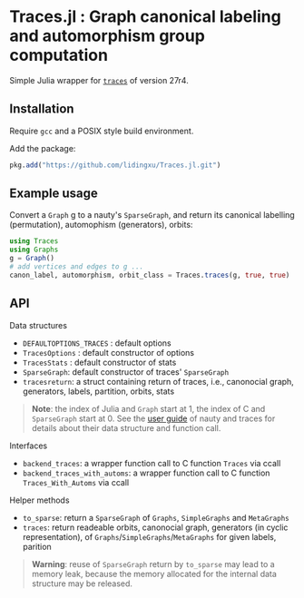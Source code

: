 # Traces.jl : Graph canonical labeling and automorphism group computation

Simple Julia wrapper for [`traces`](https://pallini.di.uniroma1.it/) of version 27r4. 

## Installation
Require `gcc` and a POSIX style build environment. 

Add the package:
```julia
pkg.add("https://github.com/lidingxu/Traces.jl.git")
```


## Example usage


Convert a `Graph` g to a nauty's `SparseGraph`, and return its canonical labelling (permutation), automophism (generators), orbits:

```julia
using Traces
using Graphs
g = Graph()
# add vertices and edges to g ...
canon_label, automorphism, orbit_class = Traces.traces(g, true, true)
```


## API

Data structures
* `DEFAULTOPTIONS_TRACES` :  default options
* `TracesOptions` : default constructor of options
* `TracesStats` : default constructor of stats
* `SparseGraph`: default constructor of traces' `SparseGraph`
* `tracesreturn`: a struct containing return of traces, i.e., canonocial graph, generators, labels, partition, orbits, stats 

> **Note**:  the index of Julia and `Graph` start at 1, the index of C and `SparseGraph` start at 0. See the [user guide](https://pallini.di.uniroma1.it/Guide.html) of nauty and traces for details about their data structure and function call.


Interfaces
* `backend_traces`: a wrapper function call to C function `Traces` via ccall
* `backend_traces_with_automs`: a wrapper function call to C function `Traces_With_Automs` via ccall

Helper methods
* `to_sparse`: return a `SparseGraph` of `Graphs`, `SimpleGraphs` and `MetaGraphs`
* `traces`: return readeable orbits, canonocial graph, generators (in cyclic representation), of `Graphs`/`SimpleGraphs`/`MetaGraphs` for given labels, parition

> **Warning**:  reuse of `SparseGraph` return by `to_sparse` may lead to a memory leak, because the memory allocated for the internal data structure may be released.